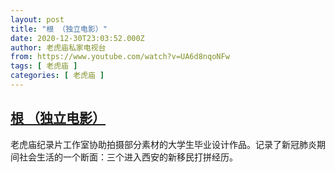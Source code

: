 ```yaml
---
layout: post
title: "根 （独立电影）"
date: 2020-12-30T23:03:52.000Z
author: 老虎庙私家电视台
from: https://www.youtube.com/watch?v=UA6d8nqoNFw
tags: [ 老虎庙 ]
categories: [ 老虎庙 ]
---
```

<!--1609369432000-->
[根 （独立电影）](https://www.youtube.com/watch?v=UA6d8nqoNFw)
------

<div>
老虎庙纪录片工作室协助拍摄部分素材的大学生毕业设计作品。记录了新冠肺炎期间社会生活的一个断面：三个进入西安的新移民打拼经历。
</div>
